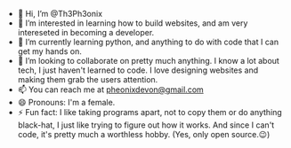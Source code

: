 - 👋 Hi, I’m @Th3Ph3onix
- 👀 I’m interested in learning how to build websites, and am very intereseted in becoming a developer.
- 🌱 I’m currently learning python, and anything to do with code that I can get my hands on.
- 💞️ I’m looking to collaborate on pretty much anything. I know a lot about tech, I just haven't learned to code. I love designing websites and making them grab the users attention.
- 📫 You can reach me at pheonixdevon@gmail.com
- 😄 Pronouns: I'm a female.
- ⚡ Fun fact: I like taking programs apart, not to copy them or do anything black-hat, I just like trying to figure out how it works. And since I can't code, it's pretty much a worthless hobby. (Yes, only open source.😉)
 
<!---
Th3Ph3onix/Th3Ph3onix is a ✨ special ✨ repository because its `README.md` (this file) appears on your GitHub profile.
You can click the Preview link to take a look at your changes.
--->
